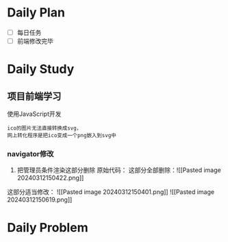 # Daily Plan
- [ ] 每日任务
- [ ] 前端修改完毕
# Daily Study
## 项目前端学习
使用JavaScript开发
```ad-important
ico的图片无法直接转换成svg，
网上转化程序是把ico变成一个png嵌入到svg中

```

### navigator修改
1. 把管理员条件渲染这部分删除
原始代码：
这部分全部删除：![[Pasted image 20240312150422.png]]

这部分适当修改：
![[Pasted image 20240312150401.png]]
![[Pasted image 20240312150619.png]]
# Daily Problem
